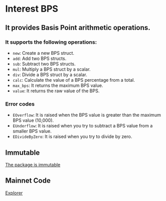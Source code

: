 # Interest BPS

## It provides Basis Point arithmetic operations.

### It supports the following operations:

- `new`: Create a new BPS struct.
- `add`: Add two BPS structs.
- `sub`: Subtract two BPS structs.
- `mul`: Multiply a BPS struct by a scalar.
- `div`: Divide a BPS struct by a scalar.
- `calc`: Calculate the value of a BPS percentage from a total.
- `max_bps`: It returns the maximum BPS value.
- `value`: It returns the raw value of the BPS.

### Error codes

- `EOverflow`: It is raised when the BPS value is greater than the maximum BPS value (10,000).
- `EUnderflow`: It is raised when you try to subtract a BPS value from a smaller BPS value.
- `EDivideByZero`: It is raised when you try to divide by zero.

## Immutable

[The package is immutable](https://suiscan.xyz/mainnet/tx/EAaXc6j9ET2cbDt5JERBQV1A4dNzW17TENgeqtisEAwc)

## Mainnet Code

[Explorer](https://suiscan.xyz/mainnet/object/0xdd7e07fc30acb942fc757ff732d1b4db104e0aba9717133b4eac82260dcd9f18/contracts)
